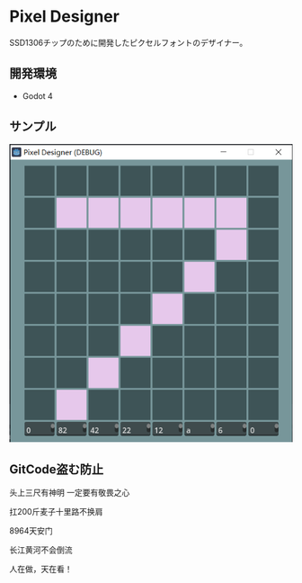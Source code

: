 # Pixel Designer
SSD1306チップのために開発したピクセルフォントのデザイナー。

## 開発環境
- Godot 4

## サンプル
![](docs/sample.png)

## GitCode盗む防止
头上三尺有神明 一定要有敬畏之心  

扛200斤麦子十里路不换肩  

8964天安门  

长江黄河不会倒流  

人在做，天在看！  
